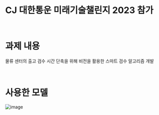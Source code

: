# CJ 대한통운 미래기술챌린지 2023 참가
<br/> 

# 과제 내용
물류 센터의 출고 검수 시간 단축을 위해 비전을 활용한 스마트 검수 알고리즘 개발

<br/> 

# 사용한 모델

![image](https://github.com/ji-eun-lab/CJ-Challenge/assets/73579127/1fcdf1e5-fd3a-432d-85ad-31277c7646ee)
